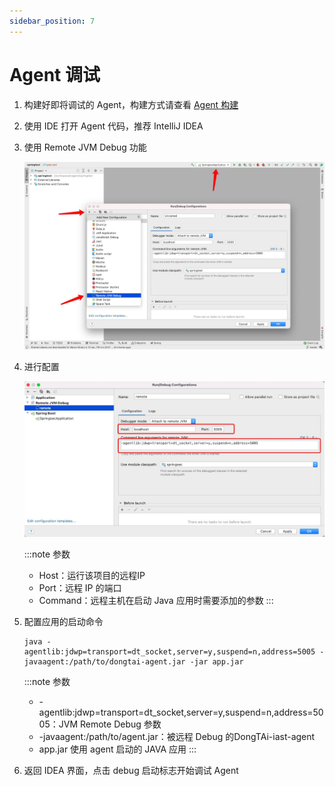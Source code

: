 ```yaml
---
sidebar_position: 7
---
```


# Agent 调试

1. 构建好即将调试的 Agent，构建方式请查看 [Agent 构建](maven-build)
2. 使用 IDE 打开 Agent 代码，推荐 IntelliJ IDEA

3. 使用 Remote JVM Debug 功能

   ![Image](../../_resource/development/dongtai-java-agent-doc/springtest_config.png)

4. 进行配置

   ![Image](../../_resource/development/dongtai-java-agent-doc/remote_debug.png)

   :::note 参数
   - Host：运行该项目的远程IP
   - Port：远程 IP 的端口
   - Command：远程主机在启动 Java 应用时需要添加的参数
   :::

5. 配置应用的启动命令

   ```
   java -agentlib:jdwp=transport=dt_socket,server=y,suspend=n,address=5005 -javaagent:/path/to/dongtai-agent.jar -jar app.jar
   ```

   :::note 参数
   - -agentlib:jdwp=transport=dt_socket,server=y,suspend=n,address=5005：JVM Remote Debug 参数
   - -javaagent:/path/to/agent.jar：被远程 Debug 的DongTAi-iast-agent
   - app.jar 使用 agent 启动的 JAVA 应用
   :::

6. 返回 IDEA 界面，点击 debug 启动标志开始调试 Agent